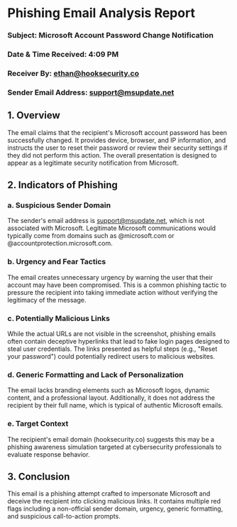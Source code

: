 # Phishing Email Analysis Report
### Subject: Microsoft Account Password Change Notification
### Date & Time Received: 4:09 PM
### Receiver By: ethan@hooksecurity.co
### Sender Email Address: support@msupdate.net


## 1. Overview
The email claims that the recipient's Microsoft account password has been successfully changed. It provides device, browser, and IP information, and instructs the user to reset their password or review their security settings if they did not perform this action. The overall presentation is designed to appear as a legitimate security notification from Microsoft.

## 2. Indicators of Phishing
### a. Suspicious Sender Domain
The sender's email address is support@msupdate.net, which is not associated with Microsoft. Legitimate Microsoft communications would typically come from domains such as @microsoft.com or @accountprotection.microsoft.com.

### b. Urgency and Fear Tactics
The email creates unnecessary urgency by warning the user that their account may have been compromised. This is a common phishing tactic to pressure the recipient into taking immediate action without verifying the legitimacy of the message.

### c. Potentially Malicious Links
While the actual URLs are not visible in the screenshot, phishing emails often contain deceptive hyperlinks that lead to fake login pages designed to steal user credentials. The links presented as helpful steps (e.g., "Reset your password") could potentially redirect users to malicious websites.

### d. Generic Formatting and Lack of Personalization
The email lacks branding elements such as Microsoft logos, dynamic content, and a professional layout. Additionally, it does not address the recipient by their full name, which is typical of authentic Microsoft emails.

### e. Target Context
The recipient's email domain (hooksecurity.co) suggests this may be a phishing awareness simulation targeted at cybersecurity professionals to evaluate response behavior.

## 3. Conclusion
This email is a phishing attempt crafted to impersonate Microsoft and deceive the recipient into clicking malicious links. It contains multiple red flags including a non-official sender domain, urgency, generic formatting, and suspicious call-to-action prompts.
